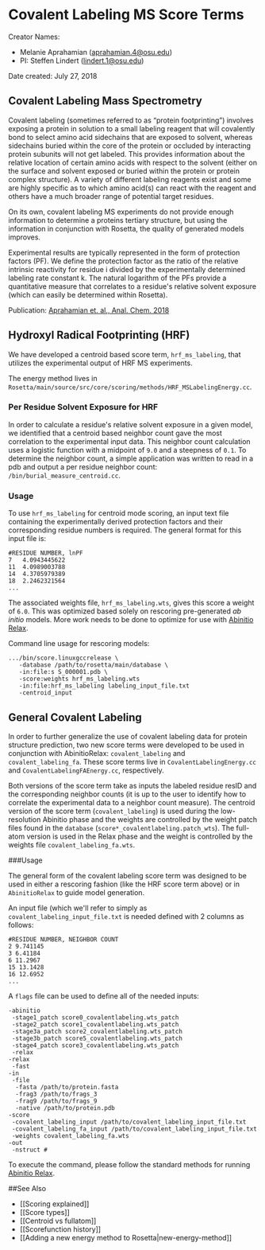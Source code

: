 # Covalent Labeling MS Score Terms

Creator Names:
* Melanie Aprahamian (aprahamian.4@osu.edu)
* PI: Steffen Lindert (lindert.1@osu.edu)

Date created: July 27, 2018

## Covalent Labeling Mass Spectrometry
Covalent labeling (sometimes referred to as “protein footprinting”) involves exposing a protein in solution to a small labeling reagent that will covalently bond to select amino acid sidechains that are exposed to solvent, whereas sidechains buried within the core of the protein or occluded by interacting protein subunits will not get labeled. This provides information about the relative location of certain amino acids with respect to the solvent (either on the surface and solvent exposed or buried within the protein or protein complex structure). A variety of different labeling reagents exist and some are highly specific as to which amino acid(s) can react with the reagent and others have a much broader range of potential target residues.

On its own, covalent labeling MS experiments do not provide enough information to determine a proteins tertiary structure, but using the information in conjunction with Rosetta, the quality of generated models improves.

Experimental results are typically represented in the form of protection factors (PF). We define the protection factor as the ratio of the relative intrinsic reactivity for residue i divided by the experimentally determined labeling rate constant k. The natural logarithm of the PFs provide a quantitative measure that correlates to a residue's relative solvent exposure (which can easily be determined within Rosetta).

Publication: [Aprahamian et. al., Anal. Chem. 2018](https://pubs.acs.org/doi/abs/10.1021/acs.analchem.8b01624)

## Hydroxyl Radical Footprinting (HRF)
We have developed a centroid based score term, `hrf_ms_labeling`, that utilizes the experimental output of HRF MS experiments.

The energy method lives in `Rosetta/main/source/src/core/scoring/methods/HRF_MSLabelingEnergy.cc`.

### Per Residue Solvent Exposure for HRF
In order to calculate a residue's relative solvent exposure in a given model, we identified that a centroid based neighbor count gave the most correlation to the experimental input data. This neighbor count calculation uses a logistic function with a midpoint of `9.0` and a steepness of `0.1`. To determine the neighbor count, a simple application was written to read in a pdb and output a per residue neighbor count: `/bin/burial_measure_centroid.cc`.

### Usage
To use `hrf_ms_labeling` for centroid mode scoring, an input text file containing the experimentally derived protection factors and their corresponding residue numbers is required. The general format for this input file is:

```
#RESIDUE NUMBER, lnPF
7	4.0943445622
11	4.0989003788
14	4.3705979389
18	2.2462321564
...
```

The associated weights file, `hrf_ms_labeling.wts`, gives this score a weight of `6.0`. This was optimized based solely on rescoring pre-generated _ab initio_ models. More work needs to be done to optimize for use with [Abinitio Relax](https://www.rosettacommons.org/docs/wiki/application_documentation/structure_prediction/abinitio-relax).

Command line usage for rescoring models:
```
.../bin/score.linuxgccrelease \
   -database /path/to/rosetta/main/database \
   -in:file:s S_000001.pdb \
   -score:weights hrf_ms_labeling.wts 
   -in:file:hrf_ms_labeling labeling_input_file.txt 
   -centroid_input
```

## General Covalent Labeling

In order to further generalize the use of covalent labeling data for protein structure prediction, two new score terms were developed to be used in conjunction with AbinitioRelax: `covalent_labeling` and `covalent_labeling_fa`. These score terms live in `CovalentLabelingEnergy.cc` and `CovalentLabelingFAEnergy.cc`, respectively.

Both versions of the score term take as inputs the labeled residue resID and the corresponding neighbor counts (it is up to the user to identify how to correlate the experimental data to a neighbor count measure). The centroid version of the score term (`covalent_labeling`) is used during the low-resolution Abinitio phase and the weights are controlled by the weight patch files found in the `database` (`score*_covalentlabeling.patch_wts`). The full-atom version is used in the Relax phase and the weight is controlled by the weights file `covalent_labeling_fa.wts`.

###Usage

The general form of the covalent labeling score term was designed to be used in either a rescoring fashion (like the HRF score term above) or in `AbinitioRelax` to guide model generation.

An input file (which we'll refer to simply as `covalent_labeling_input_file.txt` is needed defined with 2 columns as follows:

```
#RESIDUE NUMBER, NEIGHBOR COUNT
2 9.741145
3 6.41184
6 11.2967
15 13.1428
16 12.6952
...
```

A `flags` file can be used to define all of the needed inputs:

```
-abinitio
 -stage1_patch score0_covalentlabeling.wts_patch
 -stage2_patch score1_covalentlabeling.wts_patch
 -stage3a_patch score2_covalentlabeling.wts_patch
 -stage3b_patch score5_covalentlabeling.wts_patch
 -stage4_patch score3_covalentlabeling.wts_patch
 -relax
-relax
 -fast
-in
 -file
  -fasta /path/to/protein.fasta
  -frag3 /path/to/frags_3
  -frag9 /path/to/frags_9
  -native /path/to/protein.pdb
-score
 -covalent_labeling_input /path/to/covalent_labeling_input_file.txt
 -covalent_labeling_fa_input /path/to/covalent_labeling_input_file.txt
 -weights covalent_labeling_fa.wts
-out
 -nstruct #
```

To execute the command, please follow the standard methods for running [Abinitio Relax](https://www.rosettacommons.org/docs/wiki/application_documentation/structure_prediction/abinitio-relax).

##See Also

* [[Scoring explained]]
* [[Score types]]
* [[Centroid vs fullatom]]
* [[Scorefunction history]]
* [[Adding a new energy method to Rosetta|new-energy-method]]

